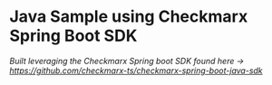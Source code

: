 # Java Sample using Checkmarx Spring Boot SDK
 _Built leveraging the Checkmarx Spring boot SDK found here -> https://github.com/checkmarx-ts/checkmarx-spring-boot-java-sdk_
